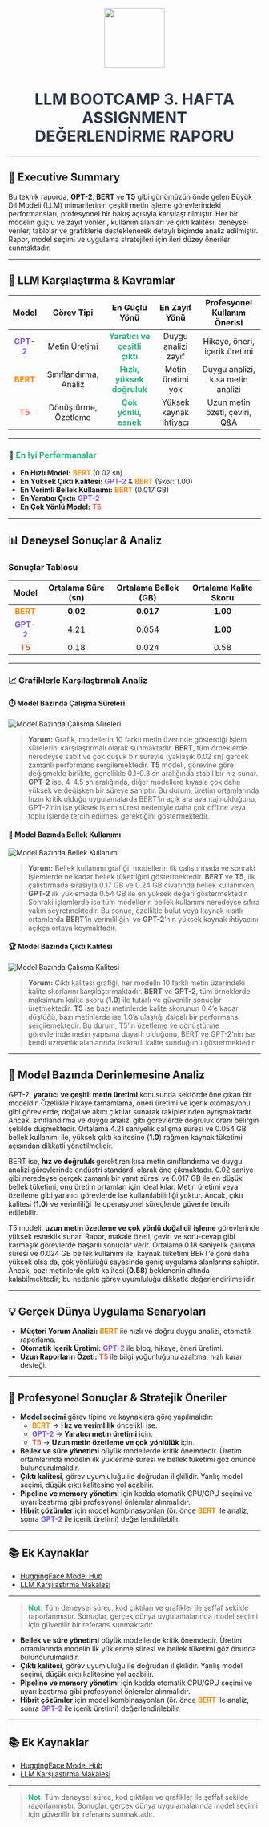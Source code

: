 <p align="center">
  <img src="https://huggingface.co/front/assets/huggingface_logo-noborder.svg" width="120"/>
</p>

<h1 align="center" style="font-size:2.2em; color:#2d3748;">
  <b>LLM BOOTCAMP 3. HAFTA ASSIGNMENT<br>DEĞERLENDİRME RAPORU</b>
</h1>

---

## 📌 Executive Summary

Bu teknik raporda, **GPT-2**, **BERT** ve **T5** gibi günümüzün önde gelen Büyük Dil Modeli (LLM) mimarilerinin çeşitli metin işleme görevlerindeki performansları, profesyonel bir bakış açısıyla karşılaştırılmıştır. Her bir modelin güçlü ve zayıf yönleri, kullanım alanları ve çıktı kalitesi; deneysel veriler, tablolar ve grafiklerle desteklenerek detaylı biçimde analiz edilmiştir. Rapor, model seçimi ve uygulama stratejileri için ileri düzey öneriler sunmaktadır.

---

## 🧠 LLM Karşılaştırma & Kavramlar

<div align="center">

| <b>Model</b> | <b>Görev Tipi</b> | <b>En Güçlü Yönü</b> | <b>En Zayıf Yönü</b> | <b>Profesyonel Kullanım Önerisi</b> |
|:---:|:---:|:---:|:---:|:---:|
| <span style="color:#7f5af0"><b>GPT-2</b></span> | Metin Üretimi | <span style="color:#2cb67d"><b>Yaratıcı ve çeşitli çıktı</b></span> | Duygu analizi zayıf | Hikaye, öneri, içerik üretimi |
| <span style="color:#ff8906"><b>BERT</b></span> | Sınıflandırma, Analiz | <span style="color:#2cb67d"><b>Hızlı, yüksek doğruluk</b></span> | Metin üretimi yok | Duygu analizi, kısa metin analizi |
| <span style="color:#f25f4c"><b>T5</b></span> | Dönüştürme, Özetleme | <span style="color:#2cb67d"><b>Çok yönlü, esnek</b></span> | Yüksek kaynak ihtiyacı | Uzun metin özeti, çeviri, Q&A |

</div>

---

### 🚀 <span style="color:#2cb67d"><b>En İyi Performanslar</b></span> 

- **En Hızlı Model:** <span style="color:#ff8906"><b>BERT</b></span> (0.02 sn)
- **En Yüksek Çıktı Kalitesi:** <span style="color:#7f5af0"><b>GPT-2</b></span> & <span style="color:#ff8906"><b>BERT</b></span> (Skor: 1.00)
- **En Verimli Bellek Kullanımı:** <span style="color:#ff8906"><b>BERT</b></span> (0.017 GB)
- **En Yaratıcı Çıktı:** <span style="color:#7f5af0"><b>GPT-2</b></span>
- **En Çok Yönlü Model:** <span style="color:#f25f4c"><b>T5</b></span>

---

## 📊 Deneysel Sonuçlar & Analiz

### Sonuçlar Tablosu

| <b>Model</b> | <b>Ortalama Süre (sn)</b> | <b>Ortalama Bellek (GB)</b> | <b>Ortalama Kalite Skoru</b> |
|:---:|:---:|:---:|:---:|
| <span style="color:#ff8906"><b>BERT</b></span> | <b>0.02</b> | <b>0.017</b> | <b>1.00</b> |
| <span style="color:#7f5af0"><b>GPT-2</b></span> | 4.21 | 0.054 | <b>1.00</b> |
| <span style="color:#f25f4c"><b>T5</b></span> | 0.18 | 0.024 | 0.58 |

---

### 📈 Grafiklerle Karşılaştırmalı Analiz

#### ⏱️ Model Bazında Çalışma Süreleri

![Model Bazında Çalışma Süreleri](Figure_1.png)
> **Yorum:** Grafik, modellerin 10 farklı metin üzerinde gösterdiği işlem sürelerini karşılaştırmalı olarak sunmaktadır. **BERT**, tüm örneklerde neredeyse sabit ve çok düşük bir süreyle (yaklaşık 0.02 sn) gerçek zamanlı performans sergilemektedir. **T5** modeli, görevine göre değişmekle birlikte, genellikle 0.1-0.3 sn aralığında stabil bir hız sunar. **GPT-2** ise, 4-4.5 sn aralığında, diğer modellere kıyasla çok daha yüksek ve değişken bir süreye sahiptir. Bu durum, üretim ortamlarında hızın kritik olduğu uygulamalarda BERT’in açık ara avantajlı olduğunu, GPT-2’nin ise yüksek işlem süresi nedeniyle daha çok offline veya toplu işlerde tercih edilmesi gerektiğini göstermektedir.

#### 💾 Model Bazında Bellek Kullanımı

![Model Bazında Bellek Kullanımı](Figure_2.png)
> **Yorum:** Bellek kullanımı grafiği, modellerin ilk çalıştırmada ve sonraki işlemlerde ne kadar bellek tükettiğini göstermektedir. **BERT** ve **T5**, ilk çalıştırmada sırasıyla 0.17 GB ve 0.24 GB civarında bellek kullanırken, **GPT-2** ilk yüklemede 0.54 GB ile en yüksek değeri göstermektedir. Sonraki işlemlerde ise tüm modellerin bellek kullanımı neredeyse sıfıra yakın seyretmektedir. Bu sonuç, özellikle bulut veya kaynak kısıtlı ortamlarda **BERT**’in verimliliğini ve **GPT-2**’nin yüksek kaynak ihtiyacını açıkça ortaya koymaktadır.

#### 🏆 Model Bazında Çıktı Kalitesi

![Model Bazında Çalışma Kalitesi](Figure_3.png)
> **Yorum:** Çıktı kalitesi grafiği, her modelin 10 farklı metin üzerindeki kalite skorlarını karşılaştırmaktadır. **BERT** ve **GPT-2**, tüm örneklerde maksimum kalite skoru (**1.0**) ile tutarlı ve güvenilir sonuçlar üretmektedir. **T5** ise bazı metinlerde kalite skorunun 0.4’e kadar düştüğü, bazı metinlerde ise 1.0’a ulaştığı dalgalı bir performans sergilemektedir. Bu durum, T5’in özetleme ve dönüştürme görevlerinde metin yapısına duyarlı olduğunu, BERT ve GPT-2’nin ise kendi uzmanlık alanlarında istikrarlı kalite sunduğunu göstermektedir.

---

## 📝 Model Bazında Derinlemesine Analiz

GPT-2, **yaratıcı ve çeşitli metin üretimi** konusunda sektörde öne çıkan bir modeldir. Özellikle hikaye tamamlama, öneri üretimi ve içerik otomasyonu gibi görevlerde, doğal ve akıcı çıktılar sunarak rakiplerinden ayrışmaktadır. Ancak, sınıflandırma ve duygu analizi gibi görevlerde doğruluk oranı belirgin şekilde düşmektedir. Ortalama 4.21 saniyelik çalışma süresi ve 0.054 GB bellek kullanımı ile, yüksek çıktı kalitesine (**1.0**) rağmen kaynak tüketimi açısından dikkatli yönetilmelidir.

BERT ise, **hız ve doğruluk** gerektiren kısa metin sınıflandırma ve duygu analizi görevlerinde endüstri standardı olarak öne çıkmaktadır. 0.02 saniye gibi neredeyse gerçek zamanlı bir yanıt süresi ve 0.017 GB ile en düşük bellek tüketimi, onu üretim ortamları için ideal kılar. Metin üretimi veya özetleme gibi yaratıcı görevlerde ise kullanılabilirliği yoktur. Ancak, çıktı kalitesi (**1.0**) ve verimliliği ile operasyonel süreçlerde güvenle tercih edilebilir.

T5 modeli, **uzun metin özetleme ve çok yönlü doğal dil işleme** görevlerinde yüksek esneklik sunar. Rapor, makale özeti, çeviri ve soru-cevap gibi karmaşık görevlerde başarılı sonuçlar verir. Ortalama 0.18 saniyelik çalışma süresi ve 0.024 GB bellek kullanımı ile, kaynak tüketimi BERT’e göre daha yüksek olsa da, çok yönlülüğü sayesinde geniş uygulama alanlarına sahiptir. Ancak, bazı metinlerde çıktı kalitesi (**0.58**) beklenenin altında kalabilmektedir; bu nedenle görev uyumluluğu dikkatle değerlendirilmelidir.

---

## 💡 Gerçek Dünya Uygulama Senaryoları

- <b>Müşteri Yorum Analizi:</b> <span style="color:#ff8906"><b>BERT</b></span> ile hızlı ve doğru duygu analizi, otomatik raporlama.
- <b>Otomatik İçerik Üretimi:</b> <span style="color:#7f5af0"><b>GPT-2</b></span> ile blog, hikaye, öneri üretimi.
- <b>Uzun Raporların Özeti:</b> <span style="color:#f25f4c"><b>T5</b></span> ile bilgi yoğunluğunu azaltma, hızlı karar desteği.

---

## 🏅 Profesyonel Sonuçlar & Stratejik Öneriler

- <b>Model seçimi</b> görev tipine ve kaynaklara göre yapılmalıdır:
  - <span style="color:#ff8906"><b>BERT</b></span> → <b>Hız ve verimlilik</b> öncelikli ise.
  - <span style="color:#7f5af0"><b>GPT-2</b></span> → <b>Yaratıcı metin üretimi</b> için.
  - <span style="color:#f25f4c"><b>T5</b></span> → <b>Uzun metin özetleme ve çok yönlülük</b> için.
- <b>Bellek ve süre yönetimi</b> büyük modellerde kritik önemdedir. Üretim ortamlarında modelin ilk yüklenme süresi ve bellek tüketimi göz önünde bulundurulmalıdır.
- <b>Çıktı kalitesi</b>, görev uyumluluğu ile doğrudan ilişkilidir. Yanlış model seçimi, düşük çıktı kalitesine yol açabilir.
- <b>Pipeline ve memory yönetimi</b> için kodda otomatik CPU/GPU seçimi ve uyarı bastırma gibi profesyonel önlemler alınmalıdır.
- <b>Hibrit çözümler</b> için model kombinasyonları (ör. önce <span style="color:#ff8906"><b>BERT</b></span> ile analiz, sonra <span style="color:#7f5af0"><b>GPT-2</b></span> ile içerik üretimi) değerlendirilebilir.

---

## 📚 Ek Kaynaklar

- [HuggingFace Model Hub](https://huggingface.co/models)
- [LLM Karşılaştırma Makalesi](https://arxiv.org/abs/2107.02137)

---

> <span style="color:#2cb67d"><b>Not:</b></span> Tüm deneysel süreç, kod çıktıları ve grafikler ile şeffaf şekilde raporlanmıştır. Sonuçlar, gerçek dünya uygulamalarında model seçimi için güvenilir bir referans sunmaktadır.
- <b>Bellek ve süre yönetimi</b> büyük modellerde kritik önemdedir. Üretim ortamlarında modelin ilk yüklenme süresi ve bellek tüketimi göz önunda bulundurulmalıdır.
- <b>Çıktı kalitesi</b>, görev uyumluluğu ile doğrudan ilişkilidir. Yanlış model seçimi, düşük çıktı kalitesine yol açabilir.
- <b>Pipeline ve memory yönetimi</b> için kodda otomatik CPU/GPU seçimi ve uyarı bastırma gibi profesyonel önlemler alınmalıdır.
- <b>Hibrit çözümler</b> için model kombinasyonları (ör. önce <span style="color:#ff8906"><b>BERT</b></span> ile analiz, sonra <span style="color:#7f5af0"><b>GPT-2</b></span> ile içerik üretimi) değerlendirilebilir.

---

## 📚 Ek Kaynaklar

- [HuggingFace Model Hub](https://huggingface.co/models)
- [LLM Karşılaştırma Makalesi](https://arxiv.org/abs/2107.02137)

---

> <span style="color:#2cb67d"><b>Not:</b></span> Tüm deneysel süreç, kod çıktıları ve grafikler ile şeffaf şekilde raporlanmıştır. Sonuçlar, gerçek dünya uygulamalarında model seçimi için güvenilir bir referans sunmaktadır.
